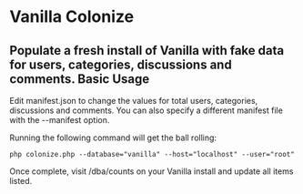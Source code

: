 Vanilla Colonize
==
Populate a fresh install of Vanilla with fake data for users, categories, discussions and comments.
Basic Usage
--
Edit manifest.json to change the values for total users, categories, discussions and comments.  You can also specify a different manifest file with the --manifest option.

Running the following command will get the ball rolling:

`
php colonize.php --database="vanilla" --host="localhost" --user="root"
`

Once complete, visit /dba/counts on your Vanilla install and update all items listed.
